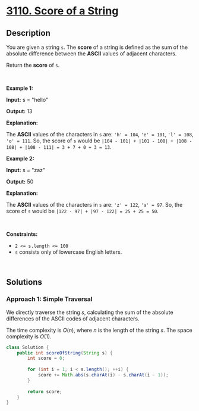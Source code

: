 # [3110. Score of a String](https://leetcode.com/problems/score-of-a-string)

## Description

<p>You are given a string <code>s</code>. The <strong>score</strong> of a string is defined as the sum of the absolute difference between the <strong>ASCII</strong> values of adjacent characters.</p>

<p>Return the <strong>score</strong> of<em> </em><code>s</code>.</p>
<p>&nbsp;</p>

<p><strong class="example">Example 1:</strong></p>
<div class="example-block">
<p><strong>Input:</strong> <span class="example-io">s = &quot;hello&quot;</span></p>
<p><strong>Output:</strong> <span class="example-io">13</span></p>
<p><strong>Explanation:</strong></p>
<p>The <strong>ASCII</strong> values of the characters in <code>s</code> are: <code>&#39;h&#39; = 104</code>, <code>&#39;e&#39; = 101</code>, <code>&#39;l&#39; = 108</code>, <code>&#39;o&#39; = 111</code>. So, the score of <code>s</code> would be <code>|104 - 101| + |101 - 108| + |108 - 108| + |108 - 111| = 3 + 7 + 0 + 3 = 13</code>.</p>
</div>

<p><strong class="example">Example 2:</strong></p>
<div class="example-block">
<p><strong>Input:</strong> <span class="example-io">s = &quot;zaz&quot;</span></p>
<p><strong>Output:</strong> <span class="example-io">50</span></p>
<p><strong>Explanation:</strong></p>
<p>The <strong>ASCII</strong> values of the characters in <code>s</code> are: <code>&#39;z&#39; = 122</code>, <code>&#39;a&#39; = 97</code>. So, the score of <code>s</code> would be <code>|122 - 97| + |97 - 122| = 25 + 25 = 50</code>.</p>
</div>
<p>&nbsp;</p>

<p><strong>Constraints:</strong></p>
<ul>
    <li><code>2 &lt;= s.length &lt;= 100</code></li>
    <li><code>s</code> consists only of lowercase English letters.</li>
</ul>
<p>&nbsp;</p>

## Solutions

### **Approach 1: Simple Traversal**

We directly traverse the string $s$, calculating the sum of the absolute differences of the ASCII codes of adjacent characters.

The time complexity is $O(n)$, where $n$ is the length of the string $s$. The space complexity is $O(1)$.

```java
class Solution {
    public int scoreOfString(String s) {
        int score = 0;
        
        for (int i = 1; i < s.length(); ++i) {
            score += Math.abs(s.charAt(i) - s.charAt(i - 1));
        }
        
        return score;
    }
}
```